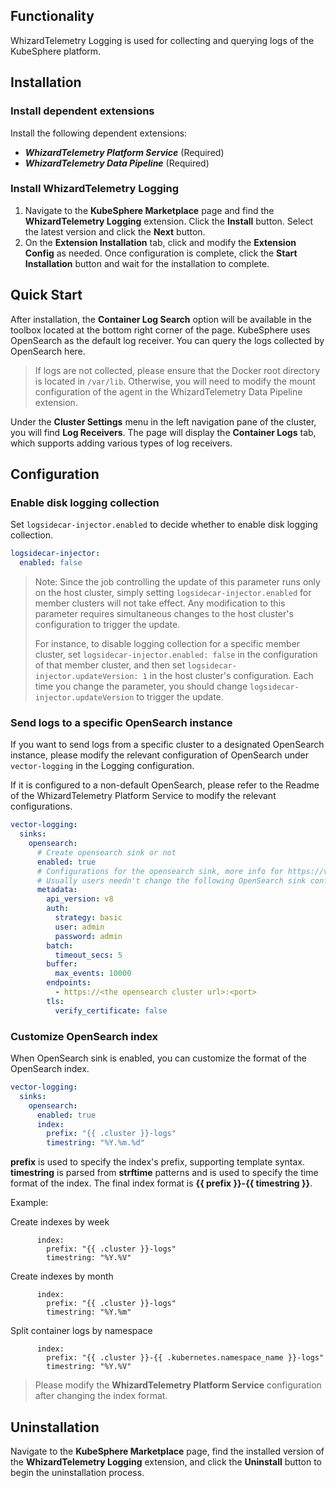 ## Functionality

WhizardTelemetry Logging is used for collecting and querying logs of the KubeSphere platform.

## Installation

### Install dependent extensions

Install the following dependent extensions:  

- ***WhizardTelemetry Platform Service*** (Required)
- ***WhizardTelemetry Data Pipeline*** (Required)


### Install WhizardTelemetry Logging

1. Navigate to the **KubeSphere Marketplace** page and find the **WhizardTelemetry Logging** extension. Click the **Install** button. Select the latest version and click the **Next** button.
2. On the **Extension Installation** tab, click and modify the **Extension Config** as needed. Once configuration is complete, click the **Start Installation** button and wait for the installation to complete.

## Quick Start

After installation, the **Container Log Search** option will be available in the toolbox located at the bottom right corner of the page. KubeSphere uses OpenSearch as the default log receiver. You can query the logs collected by OpenSearch here.

> If logs are not collected, please ensure that the Docker root directory is located in `/var/lib`. Otherwise, you will need to modify the mount configuration of the agent in the WhizardTelemetry Data Pipeline extension.

Under the **Cluster Settings** menu in the left navigation pane of the cluster, you will find **Log Receivers**. The page will display the **Container Logs** tab, which supports adding various types of log receivers.


## Configuration

### Enable disk logging collection

Set `logsidecar-injector.enabled` to decide whether to enable disk logging collection.

```yaml
logsidecar-injector:
  enabled: false
```

> Note: Since the job controlling the update of this parameter runs only on the host cluster, simply setting `logsidecar-injector.enabled` for member clusters will not take effect. Any modification to this parameter requires simultaneous changes to the host cluster's configuration to trigger the update.
> 
> For instance, to disable logging collection for a specific member cluster, set `logsidecar-injector.enabled: false` in the configuration of that member cluster, and then set `logsidecar-injector.updateVersion: 1` in the host cluster's configuration. Each time you change the parameter, you should change `logsidecar-injector.updateVersion` to trigger the update.

### Send logs to a specific OpenSearch instance

If you want to send logs from a specific cluster to a designated OpenSearch instance, please modify the relevant configuration of OpenSearch under `vector-logging` in the Logging configuration. 

If it is configured to a non-default OpenSearch, please refer to the Readme of the WhizardTelemetry Platform Service to modify the relevant configurations. 

```yaml
vector-logging:
  sinks:
    opensearch:
      # Create opensearch sink or not
      enabled: true
      # Configurations for the opensearch sink, more info for https://vector.dev/docs/reference/configuration/sinks/elasticsearch/
      # Usually users needn't change the following OpenSearch sink config, and the default sinks in secret "kubesphere-logging-system/vector-sinks" created by the WhizardTelemetry Data Pipeline extension will be used.
      metadata:
        api_version: v8
        auth:
          strategy: basic
          user: admin
          password: admin
        batch:
          timeout_secs: 5
        buffer:
          max_events: 10000
        endpoints:
          - https://<the opensearch cluster url>:<port>
        tls:
          verify_certificate: false
```

### Customize OpenSearch index

When OpenSearch sink is enabled, you can customize the format of the OpenSearch index.

```yaml
vector-logging:
  sinks:
    opensearch:
      enabled: true
      index:
        prefix: "{{ .cluster }}-logs"
        timestring: "%Y.%m.%d"
```

**prefix** is used to specify the index's prefix, supporting template syntax. **timestring** is parsed from **strftime** patterns and is used to specify the time format of the index. The final index format is **{{ prefix }}-{{ timestring }}**.

Example:

Create indexes by week

```
      index:
        prefix: "{{ .cluster }}-logs"
        timestring: "%Y.%V"
```

Create indexes by month

```
      index:
        prefix: "{{ .cluster }}-logs"
        timestring: "%Y.%m"
```

Split container logs by namespace

```
      index:
        prefix: "{{ .cluster }}-{{ .kubernetes.namespace_name }}-logs"
        timestring: "%Y.%V"
```

> Please modify the **WhizardTelemetry Platform Service** configuration after changing the index format.


## Uninstallation

Navigate to the **KubeSphere Marketplace** page, find the installed version of the **WhizardTelemetry Logging** extension, and click the **Uninstall** button to begin the uninstallation process.
